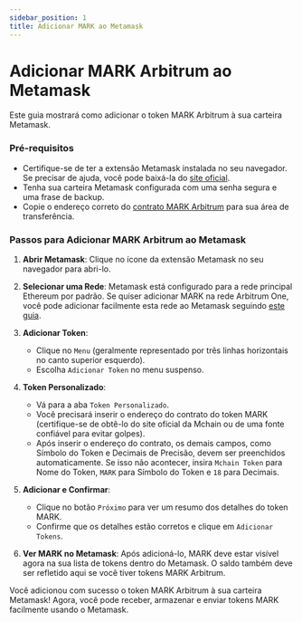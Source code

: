 ```yaml
---
sidebar_position: 1
title: Adicionar MARK ao Metamask
---
```


# Adicionar MARK Arbitrum ao Metamask

Este guia mostrará como adicionar o token MARK Arbitrum à sua carteira Metamask.

### Pré-requisitos

- Certifique-se de ter a extensão Metamask instalada no seu navegador. Se precisar de ajuda, você pode baixá-la do [site oficial](https://metamask.io/).
- Tenha sua carteira Metamask configurada com uma senha segura e uma frase de backup.
- Copie o endereço correto do [contrato MARK Arbitrum](/docs/learn/mark-arbitrum/specifications) para sua área de transferência.

### Passos para Adicionar MARK Arbitrum ao Metamask

1. **Abrir Metamask**: Clique no ícone da extensão Metamask no seu navegador para abri-lo.

2. **Selecionar uma Rede**: Metamask está configurado para a rede principal Ethereum por padrão. Se quiser adicionar MARK na rede Arbitrum One, você pode adicionar facilmente esta rede ao Metamask seguindo [este guia](/docs/learn/mark-arbitrum/metamask/add-arbitrum-to-metamask).

3. **Adicionar Token**: 
    - Clique no `Menu` (geralmente representado por três linhas horizontais no canto superior esquerdo).
    - Escolha `Adicionar Token` no menu suspenso.

4. **Token Personalizado**: 
    - Vá para a aba `Token Personalizado`.
    - Você precisará inserir o endereço do contrato do token MARK (certifique-se de obtê-lo do site oficial da Mchain ou de uma fonte confiável para evitar golpes).
    - Após inserir o endereço do contrato, os demais campos, como Símbolo do Token e Decimais de Precisão, devem ser preenchidos automaticamente. Se isso não acontecer, insira `Mchain Token` para Nome do Token, `MARK` para Símbolo do Token e `18` para Decimais.

5. **Adicionar e Confirmar**: 
    - Clique no botão `Próximo` para ver um resumo dos detalhes do token MARK.
    - Confirme que os detalhes estão corretos e clique em `Adicionar Tokens`.

6. **Ver MARK no Metamask**: Após adicioná-lo, MARK deve estar visível agora na sua lista de tokens dentro do Metamask. O saldo também deve ser refletido aqui se você tiver tokens MARK Arbitrum.

Você adicionou com sucesso o token MARK Arbitrum à sua carteira Metamask! Agora, você pode receber, armazenar e enviar tokens MARK facilmente usando o Metamask.
